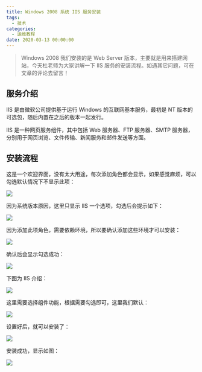 ```yaml
---
title: Windows 2008 系统 IIS 服务安装
tags:
  - 技术
categories:
  - 运维教程
date: 2020-03-13 00:00:00
---
```


> Windows 2008 我们安装的是 Web Server 版本，主要就是用来搭建网站，今天杜老师为大家讲解一下 IIS 服务的安装流程。如遇其它问题，可在文章的评论去留言！

<!-- more -->

## 服务介绍

IIS 是由微软公司提供基于运行 Windows 的互联网基本服务，最初是 NT 版本的可选包，随后内置在之后的版本一起发行。

IIS 是一种网页服务组件，其中包括 Web 服务器、FTP 服务器、SMTP 服务器，分别用于网页浏览、文件传输、新闻服务和邮件发送等方面。

## 安装流程

这是一个欢迎界面，没有太大用途，每次添加角色都会显示，如果感觉麻烦，可以勾选默认情况下不显示此项：

![](https://cdn.dusays.com/2020/03/200-1.jpg)

因为系统版本原因，这里只显示 IIS 一个选项，勾选后会提示如下：

![](https://cdn.dusays.com/2020/03/200-2.jpg)

因为添加此项角色，需要依赖环境，所以要确认添加这些环境才可以安装：

![](https://cdn.dusays.com/2020/03/200-3.jpg)

确认后会显示勾选成功：

![](https://cdn.dusays.com/2020/03/200-4.jpg)

下图为 IIS 介绍：

![](https://cdn.dusays.com/2020/03/200-5.jpg)

这里需要选择组件功能，根据需要勾选即可，这里我们默认：

![](https://cdn.dusays.com/2020/03/200-6.jpg)

设置好后，就可以安装了：

![](https://cdn.dusays.com/2020/03/200-7.jpg)

安装成功，显示如图：

![](https://cdn.dusays.com/2020/03/200-8.jpg)
